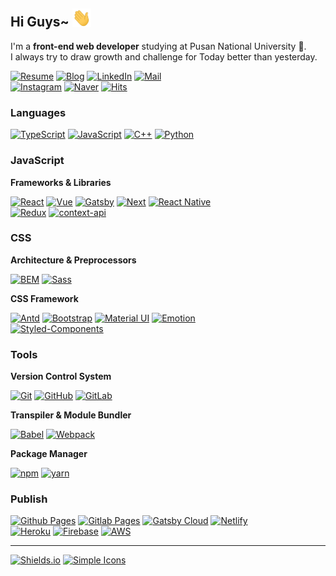 <h2>
 Hi Guys~
 <img src="https://raw.githubusercontent.com/ABSphreak/ABSphreak/master/gifs/Hi.gif" width="30px">
</h2>

I'm a **front-end web developer** studying at Pusan National University 🏫.<br/>
I always try to draw growth and challenge for Today better than yesterday.

[![Resume]]()
[![Blog]](https://jeonghye.blog)
[![LinkedIn]](https://www.linkedin.com/in/jeonghye-choi)
[![Mail]](mailto:ppllhm.0@gmail.com)
\
[![Instagram]](https://www.instagram.com/jihyenanum)
[![Naver]](https://blog.naver.com/jeonghye9808)
[![Hits]](https://hits.seeyoufarm.com)

### Languages

[![TypeScript]](https://www.typescriptlang.org)
[![JavaScript]](https://www.ecma-international.org/publications-and-standards/standards/ecma-262)
[![C++]](https://isocpp.org)
[![Python]](https://www.python.org)

### JavaScript

**Frameworks & Libraries**

[![React]](https://reactjs.org)
[![Vue]](https://vuejs.org)
[![Gatsby]](https://www.gatsbyjs.com)
[![Next]]()
[![React Native]](https://reactnative.dev)
\
[![Redux]](https://redux.js.org)
[![context-api]]()

### CSS

**Architecture & Preprocessors**

[![BEM]](http://getbem.com)
[![Sass]](https://sass-lang.com)

**CSS Framework**

[![Antd]](https://ant.design)
[![Bootstrap]](https://getbootstrap.com)
[![Material UI]](https://mui.com)
[![Emotion]](https://emotion.sh)
\
[![Styled-Components]](https://styled-components.com)

### Tools

**Version Control System**

[![Git]](https://git-scm.com)
[![GitHub]](https://github.com)
[![GitLab]](https://about.gitlab.com)

**Transpiler & Module Bundler**

[![Babel]](https://babeljs.io)
[![Webpack]](https://webpack.js.org)

**Package Manager**

[![npm]](https://www.npmjs.com/) [![yarn]](https://yarnpkg.com)

### Publish

[![Github Pages]](https://pages.github.com)
[![Gitlab Pages]](https://docs.gitlab.com/ee/user/project/pages)
[![Gatsby Cloud]](https://www.gatsbyjs.com/products/cloud)
[![Netlify]](https://www.netlify.com)
\
[![Heroku]](https://www.heroku.com)
[![Firebase]](https://firebase.google.com)
[![AWS]](https://aws.amazon.com)

---

[![Shields.io]](https://shields.io/)
[![Simple Icons]](https://simpleicons.org/)

<!-- Badge Links -->

<!-- Header -->

[resume]: https://img.shields.io/badge/-Resume-4285F4?style=flat-square&logo=star&logoColor=white
[blog]: http://img.shields.io/badge/-%20Blog-DD0B78?style=flat-square&logo=github%20Sponsors&logoColor=white
[linkedin]: https://img.shields.io/badge/-jeonghye%20choi-0A66C2?style=flat-square&logo=Linkedin&logoColor=white
[instagram]: https://img.shields.io/badge/-jihyenanum-E4405F?style=flat-square&logo=Instagram&logoColor=white
[naver]: https://img.shields.io/badge/-Blog-03C75A?style=flat-square&logo=Naver&logoColor=white
[mail]: https://img.shields.io/badge/Mail-EA4335?style=flat-square&logo=Gmail&logoColor=white
[hits]: https://hits.seeyoufarm.com/api/count/incr/badge.svg?url=https%3A%2F%2Fgithub.com%2Fjeonghye-choi&count_bg=%2359DCFF&title_bg=%23646464&icon=&icon_color=%23FFFFFF&title=hits&edge_flat=false

<!-- Language -->

[typescript]: https://img.shields.io/badge/-TypeScript-3178C6?style=flat-square&logo=TypeScript&logoColor=white
[javascript]: https://img.shields.io/badge/-JavaScript-F7DF1E?style=flat-square&logo=JavaScript&logoColor=white
[c++]: https://img.shields.io/badge/-C++-00599C?style=flat-square&logo=cplusplus&logoColor=white
[python]: https://img.shields.io/badge/-Python-3776AB?style=flat-square&logo=python&logoColor=white

<!-- JavaScript -->
<!-- Frameworks & Libraries -->

[react]: https://img.shields.io/badge/-React-61DAFB?style=flat-square&logo=react&logoColor=white
[vue]: https://img.shields.io/badge/-Vue-4FC08D?style=flat-square&logo=vue.js&logoColor=white
[gatsby]: https://img.shields.io/badge/-Gatsby-663399?style=flat-square&logo=gatsby&logoColor=white
[next]: https://img.shields.io/badge/-Next-000000?style=flat-square&logo=next.js&logoColor=white
[react native]: https://img.shields.io/badge/-React%20Native-61DAFB?style=flat-square&logo=react&logoColor=white
[redux]: https://img.shields.io/badge/-Redux-764ABC?style=flat-square&logo=next.js&logoColor=white
[context-api]: https://img.shields.io/badge/-Context%20Api-000000?style=flat-square&logo=&logoColor=white

<!-- CSS -->
<!-- Architecture -->

[bem]: https://img.shields.io/badge/-Bem-000000?style=flat-square&logo=bem&logoColor=white

<!-- Preprocessors -->

[sass]: https://img.shields.io/badge/-sass-CC6699?style=flat-square&logo=sass&logoColor=white

<!-- CSS Framework -->

[antd]: https://img.shields.io/badge/-Antd-0170FE?style=flat-square&logo=antdesign&logoColor=white
[bootstrap]: https://img.shields.io/badge/-Bootstrap-7952B3?style=flat-square&logo=bootstrap&logoColor=white
[material ui]: https://img.shields.io/badge/-Material%20Ui-057FFE?style=flat-square&logo=&logoColor=white
[styled-components]: https://img.shields.io/badge/-Styled%20Components-DB7093?style=flat-square&logo=styledcomponents&logoColor=white
[emotion]: https://img.shields.io/badge/-Emotion-D26BC2?style=flat-square&logo=&logoColor=white

<!-- Tools -->
<!-- Version Control System -->

[git]: https://img.shields.io/badge/-Git-F05032?style=flat-square&logo=git&logoColor=white
[github]: https://img.shields.io/badge/-GitHub-181717?style=flat-square&logo=github&logoColor=white
[gitlab]: https://img.shields.io/badge/-GitLab-FCA121?style=flat-square&logo=gitlab&logoColor=white

<!-- Transpiler -->

[babel]: https://img.shields.io/badge/-Babel-F9DC3E?style=flat-square&logo=babel&logoColor=white

<!-- Module Bundler -->

[webpack]: https://img.shields.io/badge/-Webpack-8DD6F9?style=flat-square&logo=webpack&logoColor=white

<!-- Package Manager -->

[npm]: https://img.shields.io/badge/-npm-CB3837?style=flat-square&logo=npm&logoColor=white
[yarn]: https://img.shields.io/badge/-yarn-2C8EBB?style=flat-square&logo=yarn&logoColor=white

<!-- Publish -->

[github pages]: https://img.shields.io/badge/-GitHub%20Pages-181717?style=flat-square&logo=github&logoColor=white
[gitlab pages]: https://img.shields.io/badge/-GitLab%20Pages-FCA121?style=flat-square&logo=gitlab&logoColor=white
[gatsby cloud]: https://img.shields.io/badge/-Gatsby%20Cloud-663399?style=flat-square&logo=gatsby&logoColor=white
[netlify]: https://img.shields.io/badge/-Netlify-00C7B7?style=flat-square&logo=netlify&logoColor=white
[heroku]: https://img.shields.io/badge/-Heroku-430098?style=flat-square&logo=heroku&logoColor=white
[firebase]: https://img.shields.io/badge/-Firebase-FFCA28?style=flat-square&logo=firebase&logoColor=white
[aws]: https://img.shields.io/badge/-AWS-232F3E?style=flat-square&logo=amazonaws&logoColor=white

<!-- etc -->

[shields.io]: https://img.shields.io/badge/-Shields.io-000000?style=flat-square&logo=shieldsdotio&logoColor=white
[simple icons]: https://img.shields.io/badge/-Simple%20Icons-111111?style=flat-square&logo=simpleicons&logoColor=white

